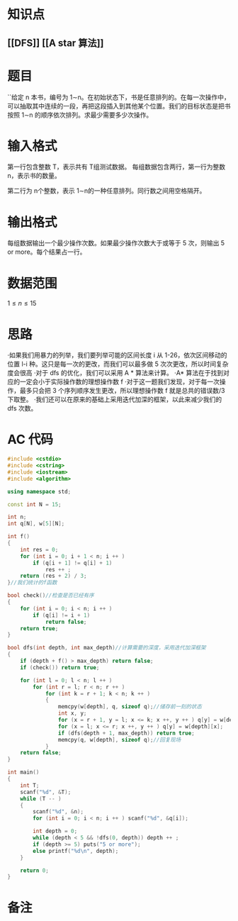 # 知识点
  ## [[DFS]] [[A star 算法]]
# 题目
 ``给定 n 本书，编号为 1∼n。在初始状态下，书是任意排列的。在每一次操作中，可以抽取其中连续的一段，再把这段插入到其他某个位置。我们的目标状态是把书按照 1∼n 的顺序依次排列。求最少需要多少次操作。

# 输入格式
第一行包含整数 T，表示共有 T组测试数据。
每组数据包含两行，第一行为整数 n，表示书的数量。

第二行为 n个整数，表示 1∼n的一种任意排列。同行数之间用空格隔开。

# 输出格式
每组数据输出一个最少操作次数。如果最少操作次数大于或等于 5
次，则输出 5 or more。每个结果占一行。

# 数据范围
$1≤n≤15$

# 思路
·如果我们用暴力的列举，我们要列举可能的区间长度 i 从 1-26，依次区间移动的位置 l-i 种。这只是每一次的更改，而我们可以最多做 5 次次更改，所以时间复杂度会很高
·对于 dfs 的优化，我们可以采用 A * 算法来计算。
·A* 算法在于找到对应的一定会小于实际操作数的理想操作数 f
·对于这一题我们发现，对于每一次操作，最多只会把 3 个序列顺序发生更改，所以理想操作数 f 就是总共的错误数/3 下取整。
·我们还可以在原来的基础上采用迭代加深的框架，以此来减少我们的 dfs 次数。
# AC 代码
```cpp
#include <cstdio>
#include <cstring>
#include <iostream>
#include <algorithm>

using namespace std;

const int N = 15;

int n;
int q[N], w[5][N];

int f()
{
    int res = 0;
    for (int i = 0; i + 1 < n; i ++ )
        if (q[i + 1] != q[i] + 1)
            res ++ ;
    return (res + 2) / 3;
}//我们统计的f函数

bool check()//检查是否已经有序
{
    for (int i = 0; i < n; i ++ )
        if (q[i] != i + 1)
            return false;
    return true;
}

bool dfs(int depth, int max_depth)//计算需要的深度，采用迭代加深框架
{
    if (depth + f() > max_depth) return false;
    if (check()) return true;

    for (int l = 0; l < n; l ++ )
        for (int r = l; r < n; r ++ )
            for (int k = r + 1; k < n; k ++ )
            {
                memcpy(w[depth], q, sizeof q);//储存前一刻的状态
                int x, y;
                for (x = r + 1, y = l; x <= k; x ++, y ++ ) q[y] = w[depth][x];
                for (x = l; x <= r; x ++, y ++ ) q[y] = w[depth][x];
                if (dfs(depth + 1, max_depth)) return true;
                memcpy(q, w[depth], sizeof q);//回复现场
            }
    return false;
}

int main()
{
    int T;
    scanf("%d", &T);
    while (T -- )
    {
        scanf("%d", &n);
        for (int i = 0; i < n; i ++ ) scanf("%d", &q[i]);

        int depth = 0;
        while (depth < 5 && !dfs(0, depth)) depth ++ ;
        if (depth >= 5) puts("5 or more");
        else printf("%d\n", depth);
    }

    return 0;
}
```
# 备注
